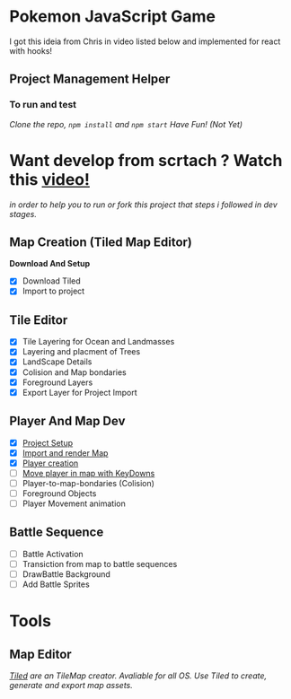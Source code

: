 # Pokemon JavaScript Game
I got this ideia from Chris in video listed below and implemented for react with hooks!
## Project Management Helper
### To run and test 
_Clone the repo, `npm install` and `npm start` Have Fun! (Not Yet)_
# Want develop from scrtach ? Watch this [video!](https://www.youtube.com/watch?v=yP5DKzriqXA)
_in order to help you to run or fork this project that steps i followed in dev stages._
## Map Creation (Tiled Map Editor)
**Download And Setup**
- [x] Download Tiled
- [x] Import to project 
## Tile Editor
- [x] Tile Layering for Ocean and Landmasses
- [x] Layering and placment of Trees
- [x] LandScape Details
- [x] Colision and Map bondaries
- [x] Foreground Layers
- [x] Export Layer for Project Import
## Player And Map Dev
- [x] [Project Setup](https://github.com/openfordevs/pokemon-javascript-react-game/pull/3)
- [x] [Import and render Map](https://github.com/openfordevs/pokemon-javascript-react-game/pull/7)
- [x] [Player creation](https://github.com/openfordevs/pokemon-javascript-react-game/pull/9)
- [ ] [Move player in map with KeyDowns](https://github.com/openfordevs/pokemon-javascript-react-game/pull/11)
- [ ] Player-to-map-bondaries (Colision)
- [ ] Foreground Objects
- [ ] Player Movement animation
## Battle Sequence
- [ ] Battle Activation
- [ ] Transiction from map to battle sequences
- [ ] DrawBattle Background
- [ ] Add Battle Sprites

# Tools
## Map Editor
_[Tiled](https://www.mapeditor.org) are an TileMap creator. Avaliable for all OS. Use Tiled to create, generate and export map assets._

